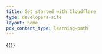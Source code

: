 ```yaml
---
title: Get started with Cloudflare
type: developers-site
layout: home
pcx_content_type: learning-path
---
```


{{<learning-path>}}